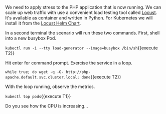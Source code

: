 We need to apply stress to the PHP application that is now running. We can scale up web traffic with use a convenient load testing tool called [Locust](https://docs.locust.io/en/stable/what-is-locust.html). It's available as container and written in Python. For Kubernetes we will install it from the [Locust Helm Chart](https://github.com/helm/charts/tree/master/stable/locust).

In a second terminal the scenario will run these two commands. First, shell into a new busybox Pod.

`kubectl run -i --tty load-generator --image=busybox /bin/sh`{{execute T2}}

Hit enter for command prompt. Exercise the service in a loop.

`while true; do wget -q -O- http://php-apache.default.svc.cluster.local; done`{{execute T2}}

With the loop running, observe the metrics.

`kubectl top pods`{{execute T1}}

Do you see how the CPU is increasing...